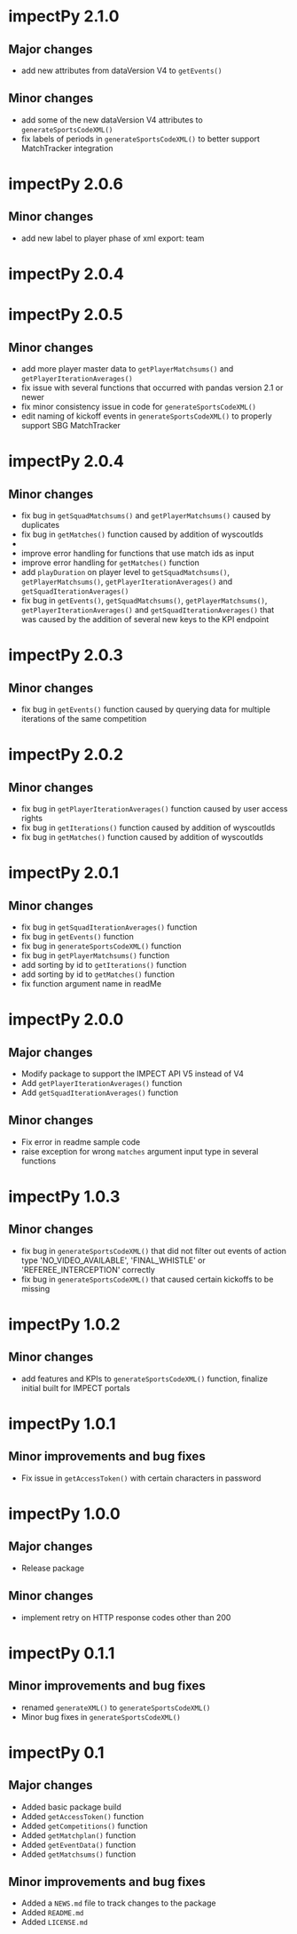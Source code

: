 # impectPy 2.1.0

## Major changes
* add new attributes from dataVersion V4 to `getEvents()`

## Minor changes
* add some of the new dataVersion V4 attributes to `generateSportsCodeXML()`
* fix labels of periods in `generateSportsCodeXML()` to better support MatchTracker integration

# impectPy 2.0.6

## Minor changes
* add new label to player phase of xml export: team

# impectPy 2.0.4

# impectPy 2.0.5

## Minor changes
* add more player master data to `getPlayerMatchsums()` and `getPlayerIterationAverages()`
* fix issue with several functions that occurred with pandas version 2.1 or newer
* fix minor consistency issue in code for `generateSportsCodeXML()`
* edit naming of kickoff events in `generateSportsCodeXML()` to properly support SBG MatchTracker

# impectPy 2.0.4

## Minor changes
* fix bug in `getSquadMatchsums()` and `getPlayerMatchsums()` caused by duplicates
* fix bug in `getMatches()` function caused by addition of wyscoutIds
* 
* improve error handling for functions that use match ids as input
* improve error handling for `getMatches()` function
* add `playDuration` on player level to `getSquadMatchsums()`, `getPlayerMatchsums()`, `getPlayerIterationAverages()` and `getSquadIterationAverages()`
* fix bug in `getEvents()`, `getSquadMatchsums()`, `getPlayerMatchsums()`, `getPlayerIterationAverages()` and `getSquadIterationAverages()` that was caused by the addition of several new keys to the KPI endpoint

# impectPy 2.0.3

## Minor changes
* fix bug in `getEvents()` function caused by querying data for multiple iterations of the same competition

# impectPy 2.0.2

## Minor changes
* fix bug in `getPlayerIterationAverages()` function caused by user access rights
* fix bug in `getIterations()` function caused by addition of wyscoutIds
* fix bug in `getMatches()` function caused by addition of wyscoutIds

# impectPy 2.0.1

## Minor changes
* fix bug in `getSquadIterationAverages()` function
* fix bug in `getEvents()` function
* fix bug in `generateSportsCodeXML()` function
* fix bug in `getPlayerMatchsums()` function
* add sorting by id to `getIterations()` function
* add sorting by id to `getMatches()` function
* fix function argument name in readMe

# impectPy 2.0.0

## Major changes
* Modify package to support the IMPECT API V5 instead of V4
* Add `getPlayerIterationAverages()` function
* Add `getSquadIterationAverages()` function

## Minor changes
* Fix error in readme sample code
* raise exception for wrong `matches` argument input type in several functions

# impectPy 1.0.3

## Minor changes
* fix bug in `generateSportsCodeXML()` that did not filter out events of action type 'NO_VIDEO_AVAILABLE', 'FINAL_WHISTLE' or 'REFEREE_INTERCEPTION' correctly
* fix bug in `generateSportsCodeXML()` that caused certain kickoffs to be missing

# impectPy 1.0.2

## Minor changes
* add features and KPIs to `generateSportsCodeXML()` function, finalize initial built for IMPECT portals  

# impectPy 1.0.1

## Minor improvements and bug fixes
* Fix issue in `getAccessToken()` with certain characters in password

# impectPy 1.0.0

## Major changes
* Release package

## Minor changes
* implement retry on HTTP response codes other than 200

# impectPy 0.1.1

## Minor improvements and bug fixes
* renamed `generateXML()` to `generateSportsCodeXML()`
* Minor bug fixes in `generateSportsCodeXML()`

# impectPy 0.1

## Major changes
* Added basic package build
* Added `getAccessToken()` function
* Added `getCompetitions()` function
* Added `getMatchplan()` function
* Added `getEventData()` function
* Added `getMatchsums()` function

## Minor improvements and bug fixes
* Added a `NEWS.md` file to track changes to the package
* Added `README.md`
* Added `LICENSE.md`
